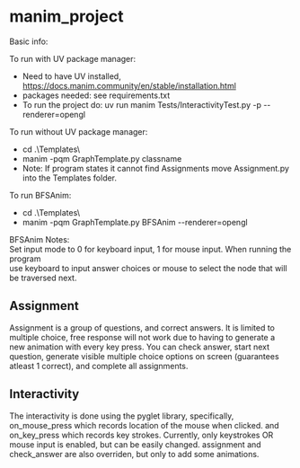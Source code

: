 # manim_project
Basic info:  
    
To run with UV package manager:   
- Need to have UV installed, https://docs.manim.community/en/stable/installation.html  
- packages needed: see requirements.txt  
- To run the project do: uv run manim Tests/InteractivityTest.py -p --renderer=opengl  


To run without UV package manager:
- cd .\Templates\
- manim -pqm GraphTemplate.py classname
- Note: If program states it cannot find Assignments move Assignment.py into the Templates folder.

To run BFSAnim:  
- cd .\Templates\  
- manim -pqm GraphTemplate.py BFSAnim --renderer=opengl

BFSAnim Notes:  
Set input mode to 0 for keyboard input, 1 for mouse input. When running the program  
use keyboard to input answer choices or mouse to select the node that will be traversed next.  


## Assignment
Assignment is a group of questions, and correct answers. It is limited to multiple choice, free response will not work due to having to generate a new animation with every key press. You can check answer, start next question, generate visible multiple choice options on   screen (guarantees atleast 1 correct), and complete all assignments.  

## Interactivity 

The interactivity is done using the pyglet library, specifically, on_mouse_press which records location of the mouse when clicked. and on_key_press which records key strokes. Currently, only keystrokes OR mouse input is enabled, but can be easily changed. assignment and check_answer are also overriden, but only to add some animations.  


